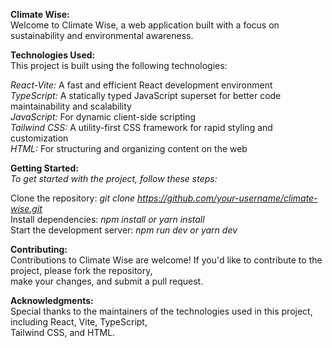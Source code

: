 **Climate Wise:**  
Welcome to Climate Wise, a web application built with a focus on sustainability and environmental awareness.

**Technologies Used:**  
This project is built using the following technologies:  

_React-Vite:_ A fast and efficient React development environment  
_TypeScript:_ A statically typed JavaScript superset for better code maintainability and scalability  
_JavaScript:_ For dynamic client-side scripting  
_Tailwind CSS:_ A utility-first CSS framework for rapid styling and customization  
_HTML:_ For structuring and organizing content on the web  

  
**Getting Started:**  
_To get started with the project, follow these steps:_  

Clone the repository: _git clone https://github.com/your-username/climate-wise.git_  
Install dependencies: _npm install or yarn install_  
Start the development server: _npm run dev or yarn dev_  

**Contributing:**  
Contributions to Climate Wise are welcome! If you'd like to contribute to the project, please fork the repository,  
make your changes, and submit a pull request.  

**Acknowledgments:**  
Special thanks to the maintainers of the technologies used in this project, including React, Vite, TypeScript,  
Tailwind CSS, and HTML.
